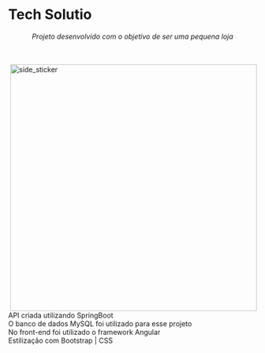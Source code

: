 # Tech Solutio
<p align="center">
  <em>
    Projeto desenvolvido com o objetivo de ser uma pequena loja
  </em> 
  <br>
</p>
<br><br>
<img align="right" width=500height=200px alt="side_sticker" src="https://i.imgur.com/EDe4NgU.jpg" />

API criada utilizando SpringBoot <br>
O banco de dados MySQL foi utilizado para esse projeto <br>
No front-end foi utilizado o framework Angular <br>
Estilização com Bootstrap | CSS

